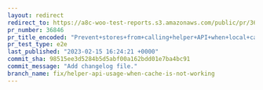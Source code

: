 ```yaml
---
layout: redirect
redirect_to: https://a8c-woo-test-reports.s3.amazonaws.com/public/pr/36846/e2e/index.html
pr_number: 36846
pr_title_encoded: "Prevent+stores+from+calling+helper+API+when+local+cache+is+not+functioning"
pr_test_type: e2e
last_published: "2023-02-15 16:24:21 +0000"
commit_sha: 98515ee3d5284b5d5abf00a162bdd01e7ba4bc91
commit_message: "Add changelog file."
branch_name: fix/helper-api-usage-when-cache-is-not-working
---
```

